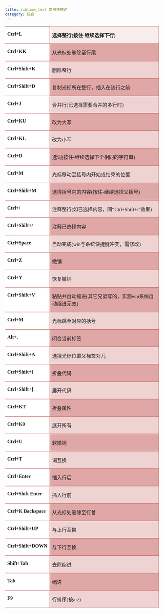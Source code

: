 ```yaml
---
title: sublime_text 常用快捷键
category: 综合
---
```


<table border="1" cellspacing="0" cellpadding="0" style="border-collapse:collapse;border:none;mso-border-alt:solid #C0504D 1.0pt; mso-border-themecolor:accent2;mso-yfti-tbllook:1184;mso-padding-alt:0cm 5.4pt 0cm 5.4pt">
<tbody>
<tr>
<td width="114" valign="top" style="width:85.45pt;border:none;background:white; mso-background-themecolor:background1;padding:0cm 5.4pt 0cm 5.4pt">
<p><b><span lang="EN-US" style="font-family: Cambria, serif;" xml:lang="EN-US">Ctrl+L</span></b></p>
</td>
<td width="454" valign="top" style="width:340.65pt;border:solid #C0504D 1.0pt; mso-border-themecolor:accent2;background:#F8eDeD;mso-background-themecolor: accent2;mso-background-themetint:25;padding:0cm 5.4pt 0cm 5.4pt">
<p><b><span style="font-family: 宋体;">选择整行</span></b><b><span lang="EN-US" style="font-family: Cambria, serif;" xml:lang="EN-US">(</span></b><b><span style="font-family: 宋体;">按住</span></b><b><span lang="EN-US" style="font-family: Cambria, serif;" xml:lang="EN-US">-</span></b><b><span style="font-family: 宋体;">继续选择下行</span></b><b><span lang="EN-US" style="font-family: Cambria, serif;" xml:lang="EN-US">)</span></b></p>
</td>
</tr>
<tr>
<td width="114" valign="top" style="width:85.45pt;border:none;border-top:solid #C0504D 1.0pt; mso-border-top-themecolor:accent2;background:white;mso-background-themecolor: background1;padding:0cm 5.4pt 0cm 5.4pt">
<p><b><span lang="EN-US" style="font-family: Cambria, serif;" xml:lang="EN-US">Ctrl+KK</span></b></p>
</td>
<td width="454" valign="top" style="width:340.65pt;border:solid #C0504D 1.0pt; mso-border-themecolor:accent2;border-top:none;mso-border-top-alt:solid #C0504D 1.0pt; mso-border-top-themecolor:accent2;mso-border-alt:solid #C0504D 1.0pt; mso-border-themecolor:accent2;mso-border-left-alt:solid #C0504D .75pt; mso-border-left-themecolor:accent2;background:#DFA7A6;mso-background-themecolor: accent2;mso-background-themetint:127;padding:0cm 5.4pt 0cm 5.4pt">
<p><span style="font-family: 宋体;">从光标处删除至行尾</span></p>
</td>
</tr>
<tr>
<td width="114" valign="top" style="width:85.45pt;border:none;border-top:solid #C0504D 1.0pt; mso-border-top-themecolor:accent2;background:white;mso-background-themecolor: background1;padding:0cm 5.4pt 0cm 5.4pt">
<p><b><span lang="EN-US" style="font-family: Cambria, serif;" xml:lang="EN-US">Ctrl+Shift+K</span></b></p>
</td>
<td width="454" valign="top" style="width:340.65pt;border:solid #C0504D 1.0pt; mso-border-themecolor:accent2;border-top:none;mso-border-top-alt:solid #C0504D 1.0pt; mso-border-top-themecolor:accent2;background:#eFD3D2;mso-background-themecolor: accent2;mso-background-themetint:63;padding:0cm 5.4pt 0cm 5.4pt">
<p><span style="font-family: 宋体;">删除整行</span></p>
</td>
</tr>
<tr>
<td width="114" valign="top" style="width:85.45pt;border:none;border-top:solid #C0504D 1.0pt; mso-border-top-themecolor:accent2;background:white;mso-background-themecolor: background1;padding:0cm 5.4pt 0cm 5.4pt">
<p><b><span lang="EN-US" style="font-family: Cambria, serif;" xml:lang="EN-US">Ctrl+Shift+D</span></b></p>
</td>
<td width="454" valign="top" style="width:340.65pt;border:solid #C0504D 1.0pt; mso-border-themecolor:accent2;border-top:none;mso-border-top-alt:solid #C0504D 1.0pt; mso-border-top-themecolor:accent2;mso-border-alt:solid #C0504D 1.0pt; mso-border-themecolor:accent2;mso-border-left-alt:solid #C0504D .75pt; mso-border-left-themecolor:accent2;background:#DFA7A6;mso-background-themecolor: accent2;mso-background-themetint:127;padding:0cm 5.4pt 0cm 5.4pt">
<p><span style="font-family: 宋体;">复制光标所在整行，插入在该行之前</span></p>
</td>
</tr>
<tr>
<td width="114" valign="top" style="width:85.45pt;border:none;border-top:solid #C0504D 1.0pt; mso-border-top-themecolor:accent2;background:white;mso-background-themecolor: background1;padding:0cm 5.4pt 0cm 5.4pt">
<p><b><span lang="EN-US" style="font-family: Cambria, serif;" xml:lang="EN-US">Ctrl+J</span></b></p>
</td>
<td width="454" valign="top" style="width:340.65pt;border:solid #C0504D 1.0pt; mso-border-themecolor:accent2;border-top:none;mso-border-top-alt:solid #C0504D 1.0pt; mso-border-top-themecolor:accent2;background:#eFD3D2;mso-background-themecolor: accent2;mso-background-themetint:63;padding:0cm 5.4pt 0cm 5.4pt">
<p><span style="font-family: 宋体;">合并行</span><span lang="EN-US" style="font-family: Cambria, serif;" xml:lang="EN-US">(</span><span style="font-family: 宋体;">已选择需要合并的多行时</span><span lang="EN-US" style="font-family: Cambria, serif;" xml:lang="EN-US">)</span></p>
</td>
</tr>
<tr>
<td width="114" valign="top" style="width:85.45pt;border:none;border-top:solid #C0504D 1.0pt; mso-border-top-themecolor:accent2;background:white;mso-background-themecolor: background1;padding:0cm 5.4pt 0cm 5.4pt">
<p><b><span lang="EN-US" style="font-family: Cambria, serif;" xml:lang="EN-US">Ctrl+KU</span></b></p>
</td>
<td width="454" valign="top" style="width:340.65pt;border:solid #C0504D 1.0pt; mso-border-themecolor:accent2;border-top:none;mso-border-top-alt:solid #C0504D 1.0pt; mso-border-top-themecolor:accent2;mso-border-alt:solid #C0504D 1.0pt; mso-border-themecolor:accent2;mso-border-left-alt:solid #C0504D .75pt; mso-border-left-themecolor:accent2;background:#DFA7A6;mso-background-themecolor: accent2;mso-background-themetint:127;padding:0cm 5.4pt 0cm 5.4pt">
<p><span style="font-family: 宋体;">改为大写</span></p>
</td>
</tr>
<tr>
<td width="114" valign="top" style="width:85.45pt;border:none;border-top:solid #C0504D 1.0pt; mso-border-top-themecolor:accent2;background:white;mso-background-themecolor: background1;padding:0cm 5.4pt 0cm 5.4pt">
<p><b><span lang="EN-US" style="font-family: Cambria, serif;" xml:lang="EN-US">Ctrl+KL</span></b></p>
</td>
<td width="454" valign="top" style="width:340.65pt;border:solid #C0504D 1.0pt; mso-border-themecolor:accent2;border-top:none;mso-border-top-alt:solid #C0504D 1.0pt; mso-border-top-themecolor:accent2;background:#eFD3D2;mso-background-themecolor: accent2;mso-background-themetint:63;padding:0cm 5.4pt 0cm 5.4pt">
<p><span style="font-family: 宋体;">改为小写</span></p>
</td>
</tr>
<tr>
<td width="114" valign="top" style="width:85.45pt;border:none;border-top:solid #C0504D 1.0pt; mso-border-top-themecolor:accent2;background:white;mso-background-themecolor: background1;padding:0cm 5.4pt 0cm 5.4pt">
<p><b><span lang="EN-US" style="font-family: Cambria, serif;" xml:lang="EN-US">Ctrl+D</span></b></p>
</td>
<td width="454" valign="top" style="width:340.65pt;border:solid #C0504D 1.0pt; mso-border-themecolor:accent2;border-top:none;mso-border-top-alt:solid #C0504D 1.0pt; mso-border-top-themecolor:accent2;mso-border-alt:solid #C0504D 1.0pt; mso-border-themecolor:accent2;mso-border-left-alt:solid #C0504D .75pt; mso-border-left-themecolor:accent2;background:#DFA7A6;mso-background-themecolor: accent2;mso-background-themetint:127;padding:0cm 5.4pt 0cm 5.4pt">
<p><span style="font-family: 宋体;">选词</span><span lang="EN-US" style="font-family: Cambria, serif;" xml:lang="EN-US">(</span><span style="font-family: 宋体;">按住</span><span lang="EN-US" style="font-family: Cambria, serif;" xml:lang="EN-US">-</span><span style="font-family: 宋体;">继续选择下个相同的字符串</span><span lang="EN-US" style="font-family: Cambria, serif;" xml:lang="EN-US">)</span></p>
</td>
</tr>
<tr>
<td width="114" valign="top" style="width:85.45pt;border:none;border-top:solid #C0504D 1.0pt; mso-border-top-themecolor:accent2;background:white;mso-background-themecolor: background1;padding:0cm 5.4pt 0cm 5.4pt">
<p><b><span lang="EN-US" style="font-family: Cambria, serif;" xml:lang="EN-US">Ctrl+M</span></b></p>
</td>
<td width="454" valign="top" style="width:340.65pt;border:solid #C0504D 1.0pt; mso-border-themecolor:accent2;border-top:none;mso-border-top-alt:solid #C0504D 1.0pt; mso-border-top-themecolor:accent2;background:#eFD3D2;mso-background-themecolor: accent2;mso-background-themetint:63;padding:0cm 5.4pt 0cm 5.4pt">
<p><span style="font-family: 宋体;">光标移动至括号内开始或结束的位置</span></p>
</td>
</tr>
<tr>
<td width="114" valign="top" style="width:85.45pt;border:none;border-top:solid #C0504D 1.0pt; mso-border-top-themecolor:accent2;background:white;mso-background-themecolor: background1;padding:0cm 5.4pt 0cm 5.4pt">
<p><b><span lang="EN-US" style="font-family: Cambria, serif;" xml:lang="EN-US">Ctrl+Shift+M</span></b></p>
</td>
<td width="454" valign="top" style="width:340.65pt;border:solid #C0504D 1.0pt; mso-border-themecolor:accent2;border-top:none;mso-border-top-alt:solid #C0504D 1.0pt; mso-border-top-themecolor:accent2;mso-border-alt:solid #C0504D 1.0pt; mso-border-themecolor:accent2;mso-border-left-alt:solid #C0504D .75pt; mso-border-left-themecolor:accent2;background:#DFA7A6;mso-background-themecolor: accent2;mso-background-themetint:127;padding:0cm 5.4pt 0cm 5.4pt">
<p><span style="font-family: 宋体;">选择括号内的内容</span><span lang="EN-US" style="font-family: Cambria, serif;" xml:lang="EN-US">(</span><span style="font-family: 宋体;">按住</span><span lang="EN-US" style="font-family: Cambria, serif;" xml:lang="EN-US">-</span><span style="font-family: 宋体;">继续选择父括号</span><span lang="EN-US" style="font-family: Cambria, serif;" xml:lang="EN-US">)</span></p>
</td>
</tr>
<tr>
<td width="114" valign="top" style="width:85.45pt;border:none;border-top:solid #C0504D 1.0pt; mso-border-top-themecolor:accent2;background:white;mso-background-themecolor: background1;padding:0cm 5.4pt 0cm 5.4pt">
<p><b><span lang="EN-US" style="font-family: Cambria, serif;" xml:lang="EN-US">Ctrl+/</span></b></p>
</td>
<td width="454" valign="top" style="width:340.65pt;border:solid #C0504D 1.0pt; mso-border-themecolor:accent2;border-top:none;mso-border-top-alt:solid #C0504D 1.0pt; mso-border-top-themecolor:accent2;background:#eFD3D2;mso-background-themecolor: accent2;mso-background-themetint:63;padding:0cm 5.4pt 0cm 5.4pt">
<p><span style="font-family: 宋体;">注释整行</span><span lang="EN-US" style="font-family: Cambria, serif;" xml:lang="EN-US">(</span><span style="font-family: 宋体;">如已选择内容，同</span><span lang="EN-US" style="font-family: Cambria, serif;" xml:lang="EN-US">“Ctrl+Shift+/”</span><span style="font-family: 宋体;">效果</span><span lang="EN-US" style="font-family: Cambria, serif;" xml:lang="EN-US">)</span></p>
</td>
</tr>
<tr>
<td width="114" valign="top" style="width:85.45pt;border:none;border-top:solid #C0504D 1.0pt; mso-border-top-themecolor:accent2;background:white;mso-background-themecolor: background1;padding:0cm 5.4pt 0cm 5.4pt">
<p><b><span lang="EN-US" style="font-family: Cambria, serif;" xml:lang="EN-US">Ctrl+Shift+/</span></b></p>
</td>
<td width="454" valign="top" style="width:340.65pt;border:solid #C0504D 1.0pt; mso-border-themecolor:accent2;border-top:none;mso-border-top-alt:solid #C0504D 1.0pt; mso-border-top-themecolor:accent2;mso-border-alt:solid #C0504D 1.0pt; mso-border-themecolor:accent2;mso-border-left-alt:solid #C0504D .75pt; mso-border-left-themecolor:accent2;background:#DFA7A6;mso-background-themecolor: accent2;mso-background-themetint:127;padding:0cm 5.4pt 0cm 5.4pt">
<p><span style="font-family: 宋体;">注释已选择内容</span></p>
</td>
</tr>
<tr>
<td width="114" valign="top" style="width:85.45pt;border:none;border-top:solid #C0504D 1.0pt; mso-border-top-themecolor:accent2;background:white;mso-background-themecolor: background1;padding:0cm 5.4pt 0cm 5.4pt">
<p><b><span lang="EN-US" style="font-family: Cambria, serif;" xml:lang="EN-US">Ctrl+Space</span></b></p>
</td>
<td width="454" valign="top" style="width:340.65pt;border:solid #C0504D 1.0pt; mso-border-themecolor:accent2;border-top:none;mso-border-top-alt:solid #C0504D 1.0pt; mso-border-top-themecolor:accent2;background:#eFD3D2;mso-background-themecolor: accent2;mso-background-themetint:63;padding:0cm 5.4pt 0cm 5.4pt">
<p><span style="font-family: 宋体;">自动完成</span><span lang="EN-US" style="font-family: Cambria, serif;" xml:lang="EN-US">(win</span><span style="font-family: 宋体;">与系统快捷键冲突，需修改</span><span lang="EN-US" style="font-family: Cambria, serif;" xml:lang="EN-US">)</span></p>
</td>
</tr>
<tr>
<td width="114" valign="top" style="width:85.45pt;border:none;border-top:solid #C0504D 1.0pt; mso-border-top-themecolor:accent2;background:white;mso-background-themecolor: background1;padding:0cm 5.4pt 0cm 5.4pt">
<p><b><span lang="EN-US" style="font-family: Cambria, serif;" xml:lang="EN-US">Ctrl+Z</span></b></p>
</td>
<td width="454" valign="top" style="width:340.65pt;border:solid #C0504D 1.0pt; mso-border-themecolor:accent2;border-top:none;mso-border-top-alt:solid #C0504D 1.0pt; mso-border-top-themecolor:accent2;mso-border-alt:solid #C0504D 1.0pt; mso-border-themecolor:accent2;mso-border-left-alt:solid #C0504D .75pt; mso-border-left-themecolor:accent2;background:#DFA7A6;mso-background-themecolor: accent2;mso-background-themetint:127;padding:0cm 5.4pt 0cm 5.4pt">
<p><span style="font-family: 宋体;">撤销</span></p>
</td>
</tr>
<tr>
<td width="114" valign="top" style="width:85.45pt;border:none;border-top:solid #C0504D 1.0pt; mso-border-top-themecolor:accent2;background:white;mso-background-themecolor: background1;padding:0cm 5.4pt 0cm 5.4pt">
<p><b><span lang="EN-US" style="font-family: Cambria, serif;" xml:lang="EN-US">Ctrl+Y</span></b></p>
</td>
<td width="454" valign="top" style="width:340.65pt;border:solid #C0504D 1.0pt; mso-border-themecolor:accent2;border-top:none;mso-border-top-alt:solid #C0504D 1.0pt; mso-border-top-themecolor:accent2;background:#eFD3D2;mso-background-themecolor: accent2;mso-background-themetint:63;padding:0cm 5.4pt 0cm 5.4pt">
<p><span style="font-family: 宋体;">恢复撤销</span></p>
</td>
</tr>
<tr>
<td width="114" valign="top" style="width:85.45pt;border:none;border-top:solid #C0504D 1.0pt; mso-border-top-themecolor:accent2;background:white;mso-background-themecolor: background1;padding:0cm 5.4pt 0cm 5.4pt">
<p><b><span lang="EN-US" style="font-family: Cambria, serif;" xml:lang="EN-US">Ctrl+Shift+V</span></b></p>
</td>
<td width="454" valign="top" style="width:340.65pt;border:solid #C0504D 1.0pt; mso-border-themecolor:accent2;border-top:none;mso-border-top-alt:solid #C0504D 1.0pt; mso-border-top-themecolor:accent2;mso-border-alt:solid #C0504D 1.0pt; mso-border-themecolor:accent2;mso-border-left-alt:solid #C0504D .75pt; mso-border-left-themecolor:accent2;background:#DFA7A6;mso-background-themecolor: accent2;mso-background-themetint:127;padding:0cm 5.4pt 0cm 5.4pt">
<p><span style="font-family: 宋体;">粘贴并自动缩进</span><span lang="EN-US" style="font-family: Cambria, serif;" xml:lang="EN-US">(</span><span style="font-family: 宋体;">其它兄弟写的，实测</span><span lang="EN-US" style="font-family: Cambria, serif;" xml:lang="EN-US">win</span><span style="font-family: 宋体;">系统自动缩进无效</span><span lang="EN-US" style="font-family: Cambria, serif;" xml:lang="EN-US">)</span></p>
</td>
</tr>
<tr>
<td width="114" valign="top" style="width:85.45pt;border:none;border-top:solid #C0504D 1.0pt; mso-border-top-themecolor:accent2;background:white;mso-background-themecolor: background1;padding:0cm 5.4pt 0cm 5.4pt">
<p><b><span lang="EN-US" style="font-family: Cambria, serif;" xml:lang="EN-US">Ctrl+M</span></b></p>
</td>
<td width="454" valign="top" style="width:340.65pt;border:solid #C0504D 1.0pt; mso-border-themecolor:accent2;border-top:none;mso-border-top-alt:solid #C0504D 1.0pt; mso-border-top-themecolor:accent2;background:#eFD3D2;mso-background-themecolor: accent2;mso-background-themetint:63;padding:0cm 5.4pt 0cm 5.4pt">
<p><span style="font-family: 宋体;">光标跳至对应的括号</span></p>
</td>
</tr>
<tr>
<td width="114" valign="top" style="width:85.45pt;border:none;border-top:solid #C0504D 1.0pt; mso-border-top-themecolor:accent2;background:white;mso-background-themecolor: background1;padding:0cm 5.4pt 0cm 5.4pt">
<p><b><span lang="EN-US" style="font-family: Cambria, serif;" xml:lang="EN-US">Alt+.</span></b></p>
</td>
<td width="454" valign="top" style="width:340.65pt;border:solid #C0504D 1.0pt; mso-border-themecolor:accent2;border-top:none;mso-border-top-alt:solid #C0504D 1.0pt; mso-border-top-themecolor:accent2;mso-border-alt:solid #C0504D 1.0pt; mso-border-themecolor:accent2;mso-border-left-alt:solid #C0504D .75pt; mso-border-left-themecolor:accent2;background:#DFA7A6;mso-background-themecolor: accent2;mso-background-themetint:127;padding:0cm 5.4pt 0cm 5.4pt">
<p><span style="font-family: 宋体;">闭合当前标签</span></p>
</td>
</tr>
<tr>
<td width="114" valign="top" style="width:85.45pt;border:none;border-top:solid #C0504D 1.0pt; mso-border-top-themecolor:accent2;background:white;mso-background-themecolor: background1;padding:0cm 5.4pt 0cm 5.4pt">
<p><b><span lang="EN-US" style="font-family: Cambria, serif;" xml:lang="EN-US">Ctrl+Shift+A</span></b></p>
</td>
<td width="454" valign="top" style="width:340.65pt;border:solid #C0504D 1.0pt; mso-border-themecolor:accent2;border-top:none;mso-border-top-alt:solid #C0504D 1.0pt; mso-border-top-themecolor:accent2;background:#eFD3D2;mso-background-themecolor: accent2;mso-background-themetint:63;padding:0cm 5.4pt 0cm 5.4pt">
<p><span style="font-family: 宋体;">选择光标位置父标签对儿</span></p>
</td>
</tr>
<tr>
<td width="114" valign="top" style="width:85.45pt;border:none;border-top:solid #C0504D 1.0pt; mso-border-top-themecolor:accent2;background:white;mso-background-themecolor: background1;padding:0cm 5.4pt 0cm 5.4pt">
<p><b><span lang="EN-US" style="font-family: Cambria, serif;" xml:lang="EN-US">Ctrl+Shift+[</span></b></p>
</td>
<td width="454" valign="top" style="width:340.65pt;border:solid #C0504D 1.0pt; mso-border-themecolor:accent2;border-top:none;mso-border-top-alt:solid #C0504D 1.0pt; mso-border-top-themecolor:accent2;mso-border-alt:solid #C0504D 1.0pt; mso-border-themecolor:accent2;mso-border-left-alt:solid #C0504D .75pt; mso-border-left-themecolor:accent2;background:#DFA7A6;mso-background-themecolor: accent2;mso-background-themetint:127;padding:0cm 5.4pt 0cm 5.4pt">
<p><span style="font-family: 宋体;">折叠代码</span></p>
</td>
</tr>
<tr>
<td width="114" valign="top" style="width:85.45pt;border:none;border-top:solid #C0504D 1.0pt; mso-border-top-themecolor:accent2;background:white;mso-background-themecolor: background1;padding:0cm 5.4pt 0cm 5.4pt">
<p><b><span lang="EN-US" style="font-family: Cambria, serif;" xml:lang="EN-US">Ctrl+Shift+]</span></b></p>
</td>
<td width="454" valign="top" style="width:340.65pt;border:solid #C0504D 1.0pt; mso-border-themecolor:accent2;border-top:none;mso-border-top-alt:solid #C0504D 1.0pt; mso-border-top-themecolor:accent2;background:#eFD3D2;mso-background-themecolor: accent2;mso-background-themetint:63;padding:0cm 5.4pt 0cm 5.4pt">
<p><span style="font-family: 宋体;">展开代码</span></p>
</td>
</tr>
<tr>
<td width="114" valign="top" style="width:85.45pt;border:none;border-top:solid #C0504D 1.0pt; mso-border-top-themecolor:accent2;background:white;mso-background-themecolor: background1;padding:0cm 5.4pt 0cm 5.4pt">
<p><b><span lang="EN-US" style="font-family: Cambria, serif;" xml:lang="EN-US">Ctrl+KT</span></b></p>
</td>
<td width="454" valign="top" style="width:340.65pt;border:solid #C0504D 1.0pt; mso-border-themecolor:accent2;border-top:none;mso-border-top-alt:solid #C0504D 1.0pt; mso-border-top-themecolor:accent2;mso-border-alt:solid #C0504D 1.0pt; mso-border-themecolor:accent2;mso-border-left-alt:solid #C0504D .75pt; mso-border-left-themecolor:accent2;background:#DFA7A6;mso-background-themecolor: accent2;mso-background-themetint:127;padding:0cm 5.4pt 0cm 5.4pt">
<p><span style="font-family: 宋体;">折叠属性</span></p>
</td>
</tr>
<tr>
<td width="114" valign="top" style="width:85.45pt;border:none;border-top:solid #C0504D 1.0pt; mso-border-top-themecolor:accent2;background:white;mso-background-themecolor: background1;padding:0cm 5.4pt 0cm 5.4pt">
<p><b><span lang="EN-US" style="font-family: Cambria, serif;" xml:lang="EN-US">Ctrl+K0</span></b></p>
</td>
<td width="454" valign="top" style="width:340.65pt;border:solid #C0504D 1.0pt; mso-border-themecolor:accent2;border-top:none;mso-border-top-alt:solid #C0504D 1.0pt; mso-border-top-themecolor:accent2;background:#eFD3D2;mso-background-themecolor: accent2;mso-background-themetint:63;padding:0cm 5.4pt 0cm 5.4pt">
<p><span style="font-family: 宋体;">展开所有</span></p>
</td>
</tr>
<tr>
<td width="114" valign="top" style="width:85.45pt;border:none;border-top:solid #C0504D 1.0pt; mso-border-top-themecolor:accent2;background:white;mso-background-themecolor: background1;padding:0cm 5.4pt 0cm 5.4pt">
<p><b><span lang="EN-US" style="font-family: Cambria, serif;" xml:lang="EN-US">Ctrl+U</span></b></p>
</td>
<td width="454" valign="top" style="width:340.65pt;border:solid #C0504D 1.0pt; mso-border-themecolor:accent2;border-top:none;mso-border-top-alt:solid #C0504D 1.0pt; mso-border-top-themecolor:accent2;mso-border-alt:solid #C0504D 1.0pt; mso-border-themecolor:accent2;mso-border-left-alt:solid #C0504D .75pt; mso-border-left-themecolor:accent2;background:#DFA7A6;mso-background-themecolor: accent2;mso-background-themetint:127;padding:0cm 5.4pt 0cm 5.4pt">
<p><span style="font-family: 宋体;">软撤销</span></p>
</td>
</tr>
<tr>
<td width="114" valign="top" style="width:85.45pt;border:none;border-top:solid #C0504D 1.0pt; mso-border-top-themecolor:accent2;background:white;mso-background-themecolor: background1;padding:0cm 5.4pt 0cm 5.4pt">
<p><b><span lang="EN-US" style="font-family: Cambria, serif;" xml:lang="EN-US">Ctrl+T</span></b></p>
</td>
<td width="454" valign="top" style="width:340.65pt;border:solid #C0504D 1.0pt; mso-border-themecolor:accent2;border-top:none;mso-border-top-alt:solid #C0504D 1.0pt; mso-border-top-themecolor:accent2;background:#eFD3D2;mso-background-themecolor: accent2;mso-background-themetint:63;padding:0cm 5.4pt 0cm 5.4pt">
<p><span style="font-family: 宋体;">词互换</span></p>
</td>
</tr>
<tr>
<td width="114" valign="top" style="width:85.45pt;border:none;border-top:solid #C0504D 1.0pt; mso-border-top-themecolor:accent2;background:white;mso-background-themecolor: background1;padding:0cm 5.4pt 0cm 5.4pt">
<p><b><span lang="EN-US" style="font-family: Cambria, serif;" xml:lang="EN-US">Ctrl+Enter</span></b></p>
</td>
<td width="454" valign="top" style="width:340.65pt;border:solid #C0504D 1.0pt; mso-border-themecolor:accent2;border-top:none;mso-border-top-alt:solid #C0504D 1.0pt; mso-border-top-themecolor:accent2;mso-border-alt:solid #C0504D 1.0pt; mso-border-themecolor:accent2;mso-border-left-alt:solid #C0504D .75pt; mso-border-left-themecolor:accent2;background:#DFA7A6;mso-background-themecolor: accent2;mso-background-themetint:127;padding:0cm 5.4pt 0cm 5.4pt">
<p><span style="font-family: 宋体;">插入行后</span></p>
</td>
</tr>
<tr>
<td width="114" valign="top" style="width:85.45pt;border:none;border-top:solid #C0504D 1.0pt; mso-border-top-themecolor:accent2;background:white;mso-background-themecolor: background1;padding:0cm 5.4pt 0cm 5.4pt">
<p><b><span lang="EN-US" style="font-family: Cambria, serif;" xml:lang="EN-US">Ctrl+Shift
Enter</span></b></p>
</td>
<td width="454" valign="top" style="width:340.65pt;border:solid #C0504D 1.0pt; mso-border-themecolor:accent2;border-top:none;mso-border-top-alt:solid #C0504D 1.0pt; mso-border-top-themecolor:accent2;background:#eFD3D2;mso-background-themecolor: accent2;mso-background-themetint:63;padding:0cm 5.4pt 0cm 5.4pt">
<p><span style="font-family: 宋体;">插入行前</span></p>
</td>
</tr>
<tr>
<td width="114" valign="top" style="width:85.45pt;border:none;border-top:solid #C0504D 1.0pt; mso-border-top-themecolor:accent2;background:white;mso-background-themecolor: background1;padding:0cm 5.4pt 0cm 5.4pt">
<p><b><span lang="EN-US" style="font-family: Cambria, serif;" xml:lang="EN-US">Ctrl+K
Backspace</span></b></p>
</td>
<td width="454" valign="top" style="width:340.65pt;border:solid #C0504D 1.0pt; mso-border-themecolor:accent2;border-top:none;mso-border-top-alt:solid #C0504D 1.0pt; mso-border-top-themecolor:accent2;mso-border-alt:solid #C0504D 1.0pt; mso-border-themecolor:accent2;mso-border-left-alt:solid #C0504D .75pt; mso-border-left-themecolor:accent2;background:#DFA7A6;mso-background-themecolor: accent2;mso-background-themetint:127;padding:0cm 5.4pt 0cm 5.4pt">
<p><span style="font-family: 宋体;">从光标处删除至行首</span></p>
</td>
</tr>
<tr>
<td width="114" valign="top" style="width:85.45pt;border:none;border-top:solid #C0504D 1.0pt; mso-border-top-themecolor:accent2;background:white;mso-background-themecolor: background1;padding:0cm 5.4pt 0cm 5.4pt">
<p><b><span lang="EN-US" style="font-family: Cambria, serif;" xml:lang="EN-US">Ctrl+Shift+UP</span></b></p>
</td>
<td width="454" valign="top" style="width:340.65pt;border:solid #C0504D 1.0pt; mso-border-themecolor:accent2;border-top:none;mso-border-top-alt:solid #C0504D 1.0pt; mso-border-top-themecolor:accent2;background:#eFD3D2;mso-background-themecolor: accent2;mso-background-themetint:63;padding:0cm 5.4pt 0cm 5.4pt">
<p><span style="font-family: 宋体;">与上行互换</span></p>
</td>
</tr>
<tr>
<td width="114" valign="top" style="width:85.45pt;border:none;border-top:solid #C0504D 1.0pt; mso-border-top-themecolor:accent2;background:white;mso-background-themecolor: background1;padding:0cm 5.4pt 0cm 5.4pt">
<p><b><span lang="EN-US" style="font-family: Cambria, serif;" xml:lang="EN-US">Ctrl+Shift+DOWN</span></b></p>
</td>
<td width="454" valign="top" style="width:340.65pt;border:solid #C0504D 1.0pt; mso-border-themecolor:accent2;border-top:none;mso-border-top-alt:solid #C0504D 1.0pt; mso-border-top-themecolor:accent2;mso-border-alt:solid #C0504D 1.0pt; mso-border-themecolor:accent2;mso-border-left-alt:solid #C0504D .75pt; mso-border-left-themecolor:accent2;background:#DFA7A6;mso-background-themecolor: accent2;mso-background-themetint:127;padding:0cm 5.4pt 0cm 5.4pt">
<p><span style="font-family: 宋体;">与下行互换</span></p>
</td>
</tr>
<tr>
<td width="114" valign="top" style="width:85.45pt;border:none;border-top:solid #C0504D 1.0pt; mso-border-top-themecolor:accent2;background:white;mso-background-themecolor: background1;padding:0cm 5.4pt 0cm 5.4pt">
<p><b><span lang="EN-US" style="font-family: Cambria, serif;" xml:lang="EN-US">Shift+Tab</span></b></p>
</td>
<td width="454" valign="top" style="width:340.65pt;border:solid #C0504D 1.0pt; mso-border-themecolor:accent2;border-top:none;mso-border-top-alt:solid #C0504D 1.0pt; mso-border-top-themecolor:accent2;background:#eFD3D2;mso-background-themecolor: accent2;mso-background-themetint:63;padding:0cm 5.4pt 0cm 5.4pt">
<p><span style="font-family: 宋体;">去除缩进</span></p>
</td>
</tr>
<tr>
<td width="114" valign="top" style="width:85.45pt;border:none;border-top:solid #C0504D 1.0pt; mso-border-top-themecolor:accent2;background:white;mso-background-themecolor: background1;padding:0cm 5.4pt 0cm 5.4pt">
<p><b><span lang="EN-US" style="font-family: Cambria, serif;" xml:lang="EN-US">Tab</span></b></p>
</td>
<td width="454" valign="top" style="width:340.65pt;border:solid #C0504D 1.0pt; mso-border-themecolor:accent2;border-top:none;mso-border-top-alt:solid #C0504D 1.0pt; mso-border-top-themecolor:accent2;mso-border-alt:solid #C0504D 1.0pt; mso-border-themecolor:accent2;mso-border-left-alt:solid #C0504D .75pt; mso-border-left-themecolor:accent2;background:#DFA7A6;mso-background-themecolor: accent2;mso-background-themetint:127;padding:0cm 5.4pt 0cm 5.4pt">
<p><span style="font-family: 宋体;">缩进</span></p>
</td>
</tr>
<tr>
<td width="114" valign="top" style="width:85.45pt;border:none;border-top:solid #C0504D 1.0pt; mso-border-top-themecolor:accent2;background:white;mso-background-themecolor: background1;padding:0cm 5.4pt 0cm 5.4pt">
<p><b><span lang="EN-US" style="font-family: Cambria, serif;" xml:lang="EN-US">F9</span></b></p>
</td>
<td width="454" valign="top" style="width:340.65pt;border:solid #C0504D 1.0pt; mso-border-themecolor:accent2;border-top:none;mso-border-top-alt:solid #C0504D 1.0pt; mso-border-top-themecolor:accent2;background:#eFD3D2;mso-background-themecolor: accent2;mso-background-themetint:63;padding:0cm 5.4pt 0cm 5.4pt">
<p><span style="font-family: 宋体;">行排序</span><span lang="EN-US" style="font-family: Cambria, serif;" xml:lang="EN-US">(</span><span style="font-family: 宋体;">按</span><span lang="EN-US" style="font-family: Cambria, serif;" xml:lang="EN-US">a-z)</span></p>
</td>
</tr>
</tbody>
</table>
